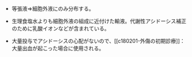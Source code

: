 - 等張液⇒細胞外液にのみ分布する。

- 生理食塩水よりも細胞外液の組成に近付けた輸液。代謝性アシドーシス補正のために乳酸イオンなどが含まれている。

- 大量投与でアシドーシスの心配がないので、[[c180201-外傷の初期診療]]：大量出血が起こった場合に使用される。